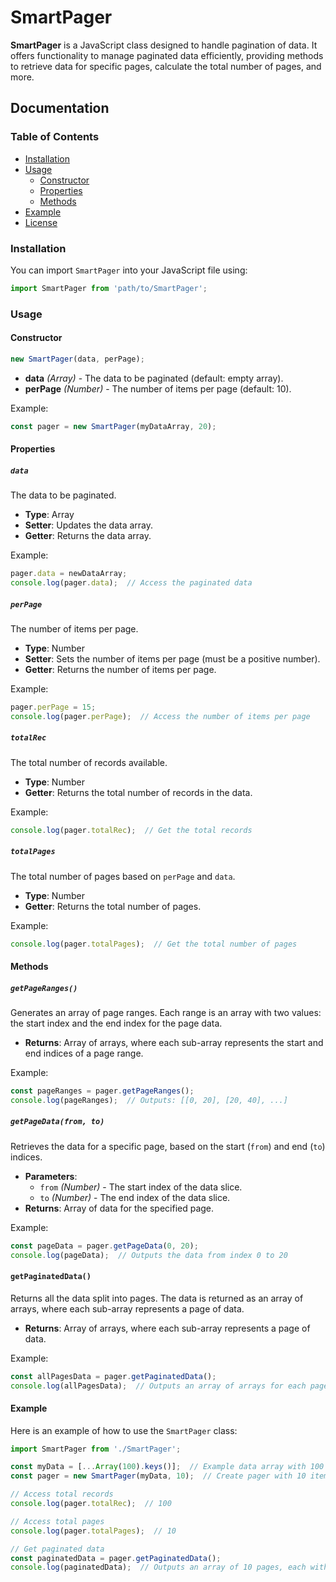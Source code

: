 # SmartPager

**SmartPager** is a JavaScript class designed to handle pagination of data. It offers functionality to manage paginated data efficiently, providing methods to retrieve data for specific pages, calculate the total number of pages, and more.

## Documentation

### Table of Contents

- [Installation](#installation)
- [Usage](#usage)
  - [Constructor](#constructor)
  - [Properties](#properties)
  - [Methods](#methods)
- [Example](#example)
- [License](#license)

### Installation

You can import `SmartPager` into your JavaScript file using:

```javascript
import SmartPager from 'path/to/SmartPager';
```

### Usage

#### Constructor

```javascript
new SmartPager(data, perPage);
```

- **data** _(Array)_ - The data to be paginated (default: empty array).
- **perPage** _(Number)_ - The number of items per page (default: 10).

Example:

```javascript
const pager = new SmartPager(myDataArray, 20);
```

#### Properties

##### `data`
The data to be paginated. 

- **Type**: Array
- **Setter**: Updates the data array.
- **Getter**: Returns the data array.

Example:

```javascript
pager.data = newDataArray;
console.log(pager.data);  // Access the paginated data
```

##### `perPage`
The number of items per page.

- **Type**: Number
- **Setter**: Sets the number of items per page (must be a positive number).
- **Getter**: Returns the number of items per page.

Example:

```javascript
pager.perPage = 15;
console.log(pager.perPage);  // Access the number of items per page
```

##### `totalRec`
The total number of records available.

- **Type**: Number
- **Getter**: Returns the total number of records in the data.

Example:

```javascript
console.log(pager.totalRec);  // Get the total records
```

##### `totalPages`
The total number of pages based on `perPage` and `data`.

- **Type**: Number
- **Getter**: Returns the total number of pages.

Example:

```javascript
console.log(pager.totalPages);  // Get the total number of pages
```

#### Methods

##### `getPageRanges()`
Generates an array of page ranges. Each range is an array with two values: the start index and the end index for the page data.

- **Returns**: Array of arrays, where each sub-array represents the start and end indices of a page range.

Example:

```javascript
const pageRanges = pager.getPageRanges();
console.log(pageRanges);  // Outputs: [[0, 20], [20, 40], ...]
```

##### `getPageData(from, to)`
Retrieves the data for a specific page, based on the start (`from`) and end (`to`) indices.

- **Parameters**:
  - `from` _(Number)_ - The start index of the data slice.
  - `to` _(Number)_ - The end index of the data slice.
- **Returns**: Array of data for the specified page.

Example:

```javascript
const pageData = pager.getPageData(0, 20);
console.log(pageData);  // Outputs the data from index 0 to 20
```

#### `getPaginatedData()`
Returns all the data split into pages. The data is returned as an array of arrays, where each sub-array represents a page of data.

- **Returns**: Array of arrays, where each sub-array represents a page of data.

Example:

```javascript
const allPagesData = pager.getPaginatedData();
console.log(allPagesData);  // Outputs an array of arrays for each page
```

#### Example

Here is an example of how to use the `SmartPager` class:

```javascript
import SmartPager from './SmartPager';

const myData = [...Array(100).keys()];  // Example data array with 100 items
const pager = new SmartPager(myData, 10);  // Create pager with 10 items per page

// Access total records
console.log(pager.totalRec);  // 100

// Access total pages
console.log(pager.totalPages);  // 10

// Get paginated data
const paginatedData = pager.getPaginatedData();
console.log(paginatedData);  // Outputs an array of 10 pages, each with 10 items
```